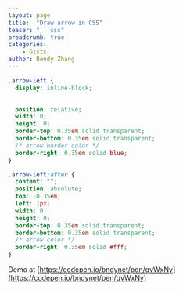 ```yaml
---
layout: page
title:  "Draw arrow in CSS"
teaser: "```css"
breadcrumb: true
categories:
    - Gists
author: Bendy Zhang
---
```


```css
.arrow-left {
  display: inline-block;

  
  position: relative;
  width: 0; 
  height: 0; 
  border-top: 0.35em solid transparent;
  border-bottom: 0.35em solid transparent; 
  /* arrow border color */
  border-right: 0.35em solid blue; 
}

.arrow-left:after {
  content: "";
  position: absolute;
  top: -0.35em;
  left: 1px;
  width: 0; 
  height: 0; 
  border-top: 0.35em solid transparent;
  border-bottom: 0.35em solid transparent; 
  /* arrow color */
  border-right: 0.35em solid #fff; 
}
```

Demo at [https://codepen.io/bndynet/pen/qvWxNy](https://codepen.io/bndynet/pen/qvWxNy)

